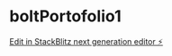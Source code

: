 # boltPortofolio1

[Edit in StackBlitz next generation editor ⚡️](https://stackblitz.com/~/github.com/aliNassif10/boltPortofolio1)